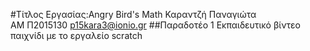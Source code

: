 #Τίτλος Εργασίας:Angry Bird's Math
Καραντζή Παναγιώτα  
ΑΜ Π2015130
p15kara3@ionio.gr
##Παραδοτέο 1
Εκπαιδευτικό βίντεο παιχνίδι με το εργαλείο scratch
